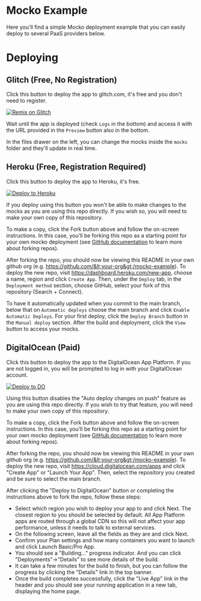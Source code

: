 # Mocko Example
Here you'll find a simple Mocko deployment example that you can easily deploy to several PaaS providers below.

# Deploying

## Glitch (Free, No Registration)
Click this button to deploy the app to glitch.com, it's free and you don't need to register.

[![Remix on Glitch](https://cdn.glitch.com/2703baf2-b643-4da7-ab91-7ee2a2d00b5b%2Fremix-button.svg)](https://glitch.com/edit/#!/import/github/mocko-app/mocko-example)

Wait until the app is deployed (check `Logs` in the bottom) and access it with the URL provided in the `Preview` button also in the bottom.

In the files drawer on the left, you can change the mocks inside the `mocks` folder and they'll update in real time.

## Heroku (Free, Registration Required)
Click this button to deploy the app to Heroku, it's free.

[![Deploy to Heroku](https://www.herokucdn.com/deploy/button.png)](https://heroku.com/deploy)

If you deploy using this button you won't be able to make changes to the mocks as you are using this repo directly. If you wish so, you will need to make your own copy of this repository.

To make a copy, click the Fork button above and follow the on-screen instructions. In this case, you'll be forking this repo as a starting point for your own mocko deployment (see [GitHub documentation](https://docs.github.com/en/github/getting-started-with-github/fork-a-repo) to learn more about forking repos).

After forking the repo, you should now be viewing this README in your own github org (e.g. https://github.com/&lt;your-org&gt;/mocko-example). To deploy the new repo, visit https://dashboard.heroku.com/new-app, choose a name, region and click `Create App`. Then, under the `Deploy` tab, in the `Deployment method` section, choose GitHub, select your fork of this repository (Search + Connect).

To have it automatically updated when you commit to the main branch, below that on `Automatic deploys` choose the main branch and click `Enable Automatic Deploys`. For your first deploy, click the `Deploy Branch` button in the `Manual deploy` section. After the build and deployment, click the `View` button to access your mocks.

## DigitalOcean (Paid)
Click this button to deploy the app to the DigitalOcean App Platform. If you are not logged in, you will be prompted to log in with your DigitalOcean account.

[![Deploy to DO](https://www.deploytodo.com/do-btn-blue.svg)](https://cloud.digitalocean.com/apps/new?repo=https://github.com/mocko-app/mocko-example/tree/main&refcode=8481ef80a400)

Using this button disables the "Auto deploy changes on push" feature as you are using this repo directly. If you wish to try that feature, you will need to make your own copy of this repository.

To make a copy, click the Fork button above and follow the on-screen instructions. In this case, you'll be forking this repo as a starting point for your own mocko deployment (see [GitHub documentation](https://docs.github.com/en/github/getting-started-with-github/fork-a-repo) to learn more about forking repos).

After forking the repo, you should now be viewing this README in your own github org (e.g. https://github.com/&lt;your-org&gt;/mocko-example). To deploy the new repo, visit https://cloud.digitalocean.com/apps and click "Create App" or "Launch Your App". Then, select the repository you created and be sure to select the main branch.

After clicking the "Deploy to DigitalOcean" button or completing the instructions above to fork the repo, follow these steps:

- Select which region you wish to deploy your app to and click Next. The closest region to you should be selected by default. All App Platform apps are routed through a global CDN so this will not affect your app performance, unless it needs to talk to external services.
- On the following screen, leave all the fields as they are and click Next.
- Confirm your Plan settings and how many containers you want to launch and click Launch Basic/Pro App.
- You should see a "Building..." progress indicator. And you can click "Deployments"→"Details" to see more details of the build.
- It can take a few minutes for the build to finish, but you can follow the progress by clicking the "Details" link in the top banner.
- Once the build completes successfully, click the "Live App" link in the header and you should see your running application in a new tab, displaying the home page.

